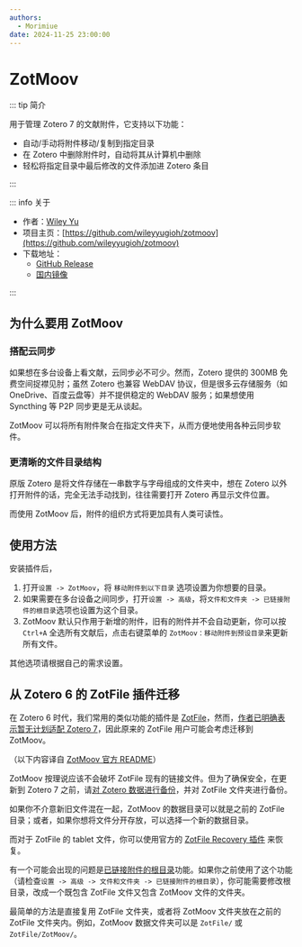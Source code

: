 ```yaml
---
authors:
  - Morimiue
date: 2024-11-25 23:00:00
---
```


# ZotMoov

::: tip 简介

用于管理 Zotero 7 的文献附件，它支持以下功能：
- 自动/手动将附件移动/复制到指定目录
- 在 Zotero 中删除附件时，自动将其从计算机中删除
- 轻松将指定目录中最后修改的文件添加进 Zotero 条目

:::

::: info 关于

- 作者：[Wiley Yu](https://github.com/wileyyugioh)
- 项目主页：[https://github.com/wileyyugioh/zotmoov](https://github.com/wileyyugioh/zotmoov)
- 下载地址：
  - [GitHub Release](https://github.com/wileyyugioh/zotmoov/releases/latest)
  - [国内镜像](https://zotero-chinese.com/plugins/#search=zotmoov)

:::

## 为什么要用 ZotMoov

### 搭配云同步

如果想在多台设备上看文献，云同步必不可少。然而，Zotero 提供的 300MB 免费空间捉襟见肘；虽然 Zotero 也兼容 WebDAV 协议，但是很多云存储服务（如 OneDrive、百度云盘等）并不提供稳定的 WebDAV 服务；如果想使用 Syncthing 等 P2P 同步更是无从谈起。

ZotMoov 可以将所有附件聚合在指定文件夹下，从而方便地使用各种云同步软件。

### 更清晰的文件目录结构

原版 Zotero 是将文件存储在一串数字与字母组成的文件夹中，想在 Zotero 以外打开附件的话，完全无法手动找到，往往需要打开 Zotero 再显示文件位置。

而使用 ZotMoov 后，附件的组织方式将更加具有人类可读性。

## 使用方法

安装插件后，

1. 打开`设置 -> ZotMoov`，将 `移动附件到以下目录` 选项设置为你想要的目录。
2. 如果需要在多台设备之间同步，打开`设置 -> 高级`，将`文件和文件夹 -> 已链接附件的根目录`选项也设置为这个目录。
3. ZotMoov 默认只作用于新增的附件，旧有的附件并不会自动更新，你可以按 `Ctrl+A` 全选所有文献后，点击右键菜单的 `ZotMoov：移动附件到预设目录`来更新所有文件。

其他选项请根据自己的需求设置。

## 从 Zotero 6 的 ZotFile 插件迁移

在 Zotero 6 时代，我们常用的类似功能的插件是 [ZotFile](https://github.com/jlegewie/zotfile)，然而，[作者已明确表示暂无计划适配 Zotero 7](https://github.com/jlegewie/zotfile/issues/655#issuecomment-1595364307)，因此原来的 ZotFile 用户可能会考虑迁移到 ZotMoov。

（以下内容译自 [ZotMoov 官方 README](https://github.com/wileyyugioh/zotmoov#migrating-from-zotfile)）

ZotMoov 按理说应该不会破坏 ZotFile 现有的链接文件。但为了确保安全，在更新到 Zotero 7 之前，请[对 Zotero 数据进行备份](https://www.zotero.org/support/zotero_data#backing_up_your_zotero_data)，并对 ZotFile 文件夹进行备份。

如果你不介意新旧文件混在一起，ZotMoov 的数据目录可以就是之前的 ZotFile 目录；或者，如果你想将文件分开存放，可以选择一个新的数据目录。

而对于 ZotFile 的 tablet 文件，你可以使用官方的 [ZotFile Recovery 插件](https://github.com/jlegewie/ZotFile-Recovery) 来恢复。

有一个可能会出现的问题是[已链接附件的根目录](https://www.zotero.org/support/preferences/advanced#linked_attachment_base_directory)功能。如果你之前使用了这个功能（请检查`设置 -> 高级 -> 文件和文件夹 -> 已链接附件的根目录`），你可能需要修改根目录，改成一个既包含 ZotFile 文件又包含 ZotMoov 文件的文件夹。

最简单的方法是直接复用 ZotFile 文件夹，或者将 ZotMoov 文件夹放在之前的 ZotFile 文件夹内。例如，ZotMoov 数据文件夹可以是 `ZotFile/` 或 `ZotFile/ZotMoov/`。

